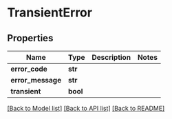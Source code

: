 # TransientError

## Properties
Name | Type | Description | Notes
------------ | ------------- | ------------- | -------------
**error_code** | **str** |  | 
**error_message** | **str** |  | 
**transient** | **bool** |  | 

[[Back to Model list]](../README.md#documentation-for-models) [[Back to API list]](../README.md#documentation-for-api-endpoints) [[Back to README]](../README.md)

